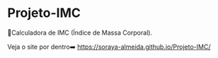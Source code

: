 # Projeto-IMC
 🤳Calculadora de IMC (Índice de Massa Corporal).
 
 Veja o site por dentro➡️ https://soraya-almeida.github.io/Projeto-IMC/

